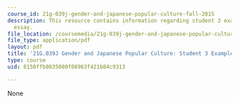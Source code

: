```yaml
---
course_id: 21g-039j-gender-and-japanese-popular-culture-fall-2015
description: This resource contains information regarding student 3 example final
  essay.
file_location: /coursemedia/21g-039j-gender-and-japanese-popular-culture-fall-2015/8150ffb0835080f08963f421b84c9313_MIT21G_039JF15_Feminism.pdf
file_type: application/pdf
layout: pdf
title: '21G.039J Gender and Japanese Popular Culture: Student 3 Example Final Essay'
type: course
uid: 8150ffb0835080f08963f421b84c9313

---
```

None